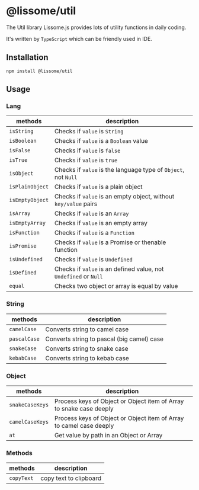 # @lissome/util

The Util library Lissome.js provides lots of utility functions in daily coding.

It's written by `TypeScript` which can be friendly used in IDE.

## Installation

```
npm install @lissome/util
```

## Usage

### Lang

| methods | description |
| --- | --- |
| `isString` | Checks if `value` is `String` |
| `isBoolean` | Checks if `value` is a `Boolean` value |
| `isFalse` | Checks if `value` is `false` |
| `isTrue` | Checks if `value` is `true` |
| `isObject` | Checks if `value` is the language type of `Object`, not `Null` |
| `isPlainObject` | Checks if `value` is a plain object |
| `isEmptyObject` | Checks if `value` is an empty object, without `key/value` pairs |
| `isArray` | Checks if `value` is an `Array` |
| `isEmptyArray` | Checks if `value` is an empty array |
| `isFunction` | Checks if `value` is a `Function` |
| `isPromise` | Checks if `value` is a Promise or thenable function |
| `isUndefined` | Checks if `value` is `Undefined` |
| `isDefined` | Checks if `value` is an defined value, not `Undefined` or `Null` |
| `equal` | Checks two object or array is equal by value |

### String

| methods | description |
| --- | --- |
| `camelCase` | Converts string to camel case |
| `pascalCase` | Converts string to pascal (big camel) case |
| `snakeCase` | Converts string to snake case |
| `kebabCase` | Converts string to kebab case |

### Object

| methods | description |
| --- | --- |
| `snakeCaseKeys` | Process keys of Object or Object item of Array to snake case deeply |
| `camelCaseKeys` | Process keys of Object or Object item of Array to camel case deeply |
| `at` | Get value by path in an Object or Array |

### Methods

| methods | description |
| --- | --- |
| `copyText` | copy text to clipboard |
